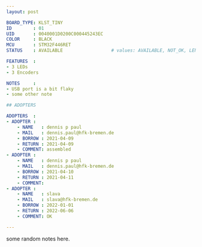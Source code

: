 ```yaml
---
layout: post

BOARD_TYPE: KLST_TINY
ID        : 01
UID       : 0040001D0200C000445243EC
COLOR     : BLACK
MCU       : STM32F446RET
STATUS    : AVAILABLE                  # values: AVAILABLE, NOT_OK, LENT

FEATURES  :
- 3 LEDs
- 3 Encoders

NOTES     :
- USB port is a bit flaky
- some other note

## ADOPTERS

ADOPTERS  :
- ADOPTER :
    - NAME   : dennis p paul
    - MAIL   : dennis.paul@hfk-bremen.de
    - BORROW : 2021-04-09
    - RETURN : 2021-04-09
    - COMMENT: assembled
- ADOPTER :
    - NAME   : dennis p paul
    - MAIL   : dennis.paul@hfk-bremen.de
    - BORROW : 2021-04-10
    - RETURN : 2021-04-11
    - COMMENT: 
- ADOPTER :
    - NAME   : slava
    - MAIL   : slava@hfk-bremen.de
    - BORROW : 2022-01-01
    - RETURN : 2022-06-06
    - COMMENT: OK

---
```


some random notes here.